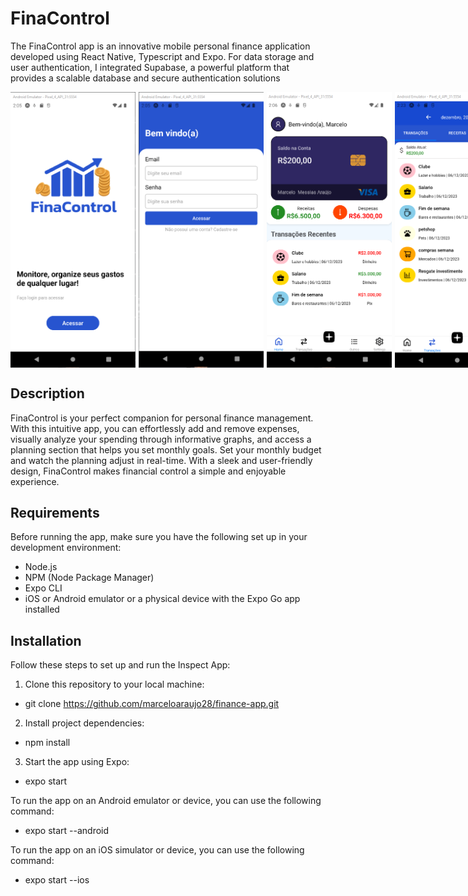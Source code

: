 # FinaControl

The FinaControl app is an innovative mobile personal finance application developed using React Native, Typescript and Expo. For data storage and user authentication, I integrated Supabase, a powerful platform that provides a scalable database and secure authentication solutions

<div style="display: flex; gap: 5px">
<img src="assets/imgreadme/imgreadme1.png" alt="Welcome" width="200"/>
<img src="assets/imgreadme/imgreadme2.png" alt="Login" width="200"/>
<img src="assets/imgreadme/imgreadme3.png" alt="Home" width="200"/>
<img src="assets/imgreadme/imgreadme4.png" alt="Transactions" width="200"/>
<img src="assets/imgreadme/imgreadme5.png" alt="add Transaction" width="200"/>
<img src="assets/imgreadme/imgreadme6.png" alt="Planning" width="200"/>
</div>

## Description

FinaControl is your perfect companion for personal finance management. With this intuitive app, you can effortlessly add and remove expenses, visually analyze your spending through informative graphs, and access a planning section that helps you set monthly goals. Set your monthly budget and watch the planning adjust in real-time. With a sleek and user-friendly design, FinaControl makes financial control a simple and enjoyable experience.

## Requirements

Before running the app, make sure you have the following set up in your development environment:

- Node.js
- NPM (Node Package Manager)
- Expo CLI
- iOS or Android emulator or a physical device with the Expo Go app installed

## Installation

Follow these steps to set up and run the Inspect App:

1. Clone this repository to your local machine:

- git clone https://github.com/marceloaraujo28/finance-app.git

2. Install project dependencies:

- npm install

3. Start the app using Expo:

- expo start

To run the app on an Android emulator or device, you can use the following command:

- expo start --android

To run the app on an iOS simulator or device, you can use the following command:

- expo start --ios
